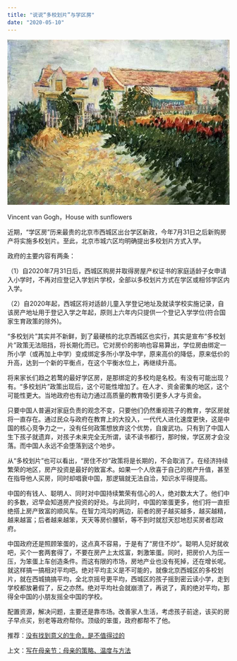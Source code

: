 ```yaml
---
title: "说说“多校划片”与学区房"
date: "2020-05-10"
---
```


  

![连岳文章](images/连岳文章picture-10.jpg)

Vincent van Gogh，House with sunflowers

  

近期，“学区房”历来最贵的北京市西城区出台学区新政，今年7月31日之后新购房产将实施多校划片。至此，北京市城六区均明确提出多校划片方式入学。  

  

政府的主要内容有两条：

  

（1）自2020年7月31日后，西城区购房并取得房屋产权证书的家庭适龄子女申请入小学时，不再对应登记入学划片学校，全部以多校划片方式在学区或相邻学区内入学。

  

（2）自2020年起，西城区将对适龄儿童入学登记地址及就读学校实施记录，自该房产地址用于登记入学之年起，原则上六年内只提供一个登记入学学位(符合国家生育政策的除外)。

  

“多校划片”其实并不新鲜，到了最硬核的北京西城区也实行，其实是宣布“多校划片”政策无法阻挡，将长期化而已。它对房价的影响也容易算出，学位房由绑定一所小学（或再加上中学）变成绑定多所小学及中学，原来高价的降低，原来低价的升高，达到一个新的平衡点，在这个平衡水位上，再继续升高。

  

将来家长们趋之若鹜的最好学区房，是那绑定的多校均是名校。有没有可能出现？有。“多校划片”政策出现后，这个可能性增加了。在人才、资金密集的地区，这个可能性更大。当地政府也有动力通过高质量的教育吸引更多人才与资金。

  

只要中国人普遍对家庭负责的观念不变，只要他们仍然重视孩子的教育，学区房就将一直存在。通过民众与政府在教育上的大投入，一代代人进化速度更快，这是中国的核心竞争力之一，没有任何政策想放弃这个优势，自废武功。只有到了中国人生下孩子就遗弃，对孩子未来完全无所谓，读不读书都行，那时候，学区房才会没落。而中国人永远不会堕落到这个地步。

  

从“多校划片”也可以看出，“房住不炒”政策将是长期的，不会取消了。在经济持续繁荣的地区，房产投资是最好的致富术。如果一个人欣喜于自己的房产升值，甚至在指导他人买房，同时却唱衰中国，那逻辑就无法自洽，知识水平得提高。

  

中国的有钱人、聪明人、同时对中国持续繁荣有信心的人，绝对数太大了。他们中的多数，迟早会知道房产投资的好处。与此同时，中国的笨蛋更多，他们将一直拒绝搭上房产致富的顺风车。在智力鸿沟的两边，前者的房子越买越多，越买越精，越来越富；后者越来越笨，天天等房价腰斩，等不到时就怼天怼地怼买房者怼政府。

  

中国政府还是照顾笨蛋的，这点真不容易，于是有了“房住不炒”。聪明人见好就收吧，买个一套两套得了，不要在房产上太炫富，刺激笨蛋。同时，把房价人为压一压，为笨蛋上车创造条件。而这有限的市场，房地产业也没有死掉，还在增长呢。就这样搞一搞相对平均吧。绝对平均主义是不可能的，就像北京西城区的多校划片，就在西城搞搞平均，全北京摇号更平均，西城区的孩子摇到密云读小学，走到学校都放暑假了，反之亦然。绝对平均社会就崩溃了，再说了，真的绝对平均，那得全中国的小朋友摇全中国的学校。

  

配置资源，解决问题，主要还是靠市场。改善家人生活，考虑孩子前途，该买的房子早点买，别老等政府帮你。顶级的笨蛋，政府都帮不了他。

  

推荐：[没有找到意义的生命，是不值得过的](http://mp.weixin.qq.com/s?__biz=MjM5NDU0Mjk2MQ==&mid=2651638700&idx=2&sn=b46d16f5c56b375022198c2a54bca16c&chksm=bd7e4fb28a09c6a480678e01ea154caf4a4a4cb5c7191da6f1048355f5fb27810888c00a7c7d&scene=21#wechat_redirect)  

上文：[写在母亲节：母亲的策略、温度与方法](http://mp.weixin.qq.com/s?__biz=MjM5NDU0Mjk2MQ==&mid=2651638817&idx=1&sn=b6ccf83520a959b42cf0493d51641f13&chksm=bd7e483f8a09c1299064d941b8f35ff3df0f849420880e81000f6725dd7bbe31393fbdd794c4&scene=21#wechat_redirect)
